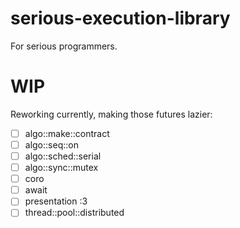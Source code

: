 # serious-execution-library
For serious programmers.

# WIP

Reworking currently, making those futures lazier:
- [ ] algo::make::contract
- [ ] algo::seq::on
- [ ] algo::sched::serial
- [ ] algo::sync::mutex
- [ ] coro
- [ ] await
- [ ] presentation :3
- [ ] thread::pool::distributed
